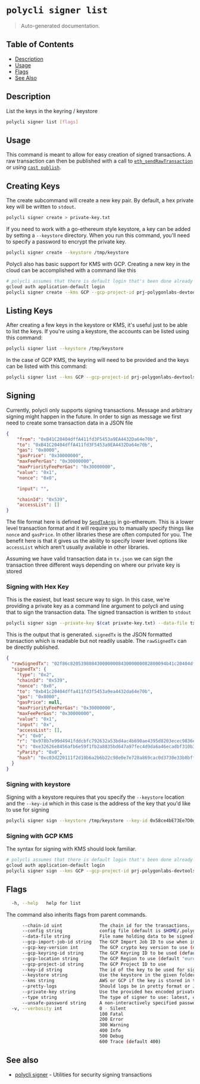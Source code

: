 # `polycli signer list`

> Auto-generated documentation.

## Table of Contents

- [Description](#description)
- [Usage](#usage)
- [Flags](#flags)
- [See Also](#see-also)

## Description

List the keys in the keyring / keystore

```bash
polycli signer list [flags]
```

## Usage

This command is meant to allow for easy creation of signed transactions. A raw transaction can then be published with a call to
[`eth_sendRawTransaction`](https://ethereum.org/en/developers/docs/apis/json-rpc/#eth_sendrawtransaction) or using [`cast publish`](https://book.getfoundry.sh/reference/cast/cast-publish).

## Creating Keys

The create subcommand will create a new key pair. By default, a hex private key will be written to `stdout`.
```bash
polycli signer create > private-key.txt
```

If you need to work with a go-ethereum style keystore, a key can be added by setting a `--keystore` directory. When you run this command, you'll need to specify a password to encrypt the private key.

```bash
polycli signer create --keystore /tmp/keystore
```

Polycli also has basic support for KMS with GCP. Creating a new key in the cloud can be accomplished with a command like this

```bash
# polycli assumes that there is default login that's been done already
gcloud auth application-default login
polycli signer create --kms GCP --gcp-project-id prj-polygonlabs-devtools-dev --key-id jhilliard-trash
```

## Listing Keys

After creating a few keys in the keystore or KMS, it's useful just to be able to list the keys. If you're using a keystore, the accounts can be listed using this command:

```bash
polycli signer list --keystore /tmp/keystore
```

In the case of GCP KMS, the keyring will need to be provided and the keys can be listed with this command:

```bash
polycli signer list --kms GCP --gcp-project-id prj-polygonlabs-devtools-dev --gcp-keyring-id polycli-keyring
```

## Signing

Currently, polycli only supports signing transactions. Message and arbitrary signing might happen in the future. In order to sign as message we first need to create some transaction data in a JSON file

```json
{
    "from": "0xB41C20404dffA411fd3F5453a9EA4432Da64e70b",
    "to": "0xB41C20404dffA411fd3F5453a9EA4432Da64e70b",
    "gas": "0x8000",
    "gasPrice": "0x30000000",
    "maxFeePerGas": "0x30000000",
    "maxPriorityFeePerGas": "0x30000000",
    "value": "0x1",
    "nonce": "0x0",

    "input": "",

    "chainId": "0x539",
    "accessList": []
}
```

The file format here is defined by [`SendTxArgs`](https://pkg.go.dev/github.com/ethereum/go-ethereum@v1.13.7/signer/core/apitypes#SendTxArgs) in go-ethereum. This is a lower level transaction format and it will require you to manually specify things like `nonce` and `gasPrice`. In other libraries these are often computed for you.
The benefit here is that it gives us the ability to specify lower level options like `accessList` which aren't usually available in other libraries.

Assuming we have valid transaction data in `tx.json` we can sign the transaction three different ways depending on where our private key is stored

### Signing with Hex Key

This is the easiest, but least secure way to sign. In this case, we're providing a private key as a command line argument to polycli and using that to sign the transaction data. The signed transaction is written to `stdout`
```bash
polycli signer sign --private-key $(cat private-key.txt) --data-file tx.json  --chain-id 1337 | jq '.'
```

This is the output that is generated. `signedTx` is the JSON formatted transaction which is readable but not readily usable. The `rawSignedTx` can be directly published.

```json
{
  "rawSignedTx": "02f86c820539808430000000843000000082800094b41c20404dffa411fd3f5453a9ea4432da64e70b0180c080a0978b7e99d4941fddcbfc792632a53bd4ac4b690ae4395d8203ecec9836e53dd8a00e32626e8456afb6e59f1fb2a8835bd647a97fec4d9da6a46ecadbf310b345d6",
  "signedTx": {
    "type": "0x2",
    "chainId": "0x539",
    "nonce": "0x0",
    "to": "0xb41c20404dffa411fd3f5453a9ea4432da64e70b",
    "gas": "0x8000",
    "gasPrice": null,
    "maxPriorityFeePerGas": "0x30000000",
    "maxFeePerGas": "0x30000000",
    "value": "0x1",
    "input": "0x",
    "accessList": [],
    "v": "0x0",
    "r": "0x978b7e99d4941fddcbfc792632a53bd4ac4b690ae4395d8203ecec9836e53dd8",
    "s": "0xe32626e8456afb6e59f1fb2a8835bd647a97fec4d9da6a46ecadbf310b345d6",
    "yParity": "0x0",
    "hash": "0xc03d220111f2d10b6a2b6b22c98e0e7e728a869cac0d3730e33b8bff683d677d"
  }
}
```

### Signing with keystore

Signing with a keystore requires that you specify the `--keystore` location and the `--key-id` which in this case is the address of the key that you'd like to use for signing

```bash
polycli signer sign --keystore /tmp/keystore --key-id 0x58ce4bE73Ee7D0dee75395Ef662e98F91AD2E740 --data-file tx.json --chain-id 1337
```

### Signing with GCP KMS

The syntax for signing with KMS should look familiar.

```bash
# polycli assumes that there is default login that's been done already
gcloud auth application-default login
polycli signer sign --kms GCP --gcp-project-id prj-polygonlabs-devtools-dev --key-id jhilliard-trash --data-file tx.json --chain-id 1337
```

## Flags

```bash
  -h, --help   help for list
```

The command also inherits flags from parent commands.

```bash
      --chain-id uint              The chain id for the transactions.
      --config string              config file (default is $HOME/.polygon-cli.yaml)
      --data-file string           File name holding data to be signed
      --gcp-import-job-id string   The GCP Import Job ID to use when importing a key
      --gcp-key-version int        The GCP crypto key version to use (default 1)
      --gcp-keyring-id string      The GCP Keyring ID to be used (default "polycli-keyring")
      --gcp-location string        The GCP Region to use (default "europe-west2")
      --gcp-project-id string      The GCP Project ID to use
      --key-id string              The id of the key to be used for signing
      --keystore string            Use the keystore in the given folder or file
      --kms string                 AWS or GCP if the key is stored in the cloud
      --pretty-logs                Should logs be in pretty format or JSON (default true)
      --private-key string         Use the provided hex encoded private key
      --type string                The type of signer to use: latest, cancun, london, eip2930, eip155 (default "london")
      --unsafe-password string     A non-interactively specified password for unlocking the keystore
  -v, --verbosity int              0 - Silent
                                   100 Fatal
                                   200 Error
                                   300 Warning
                                   400 Info
                                   500 Debug
                                   600 Trace (default 400)
```

## See also

- [polycli signer](polycli_signer.md) - Utilities for security signing transactions
